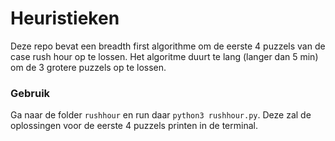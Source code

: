 # Heuristieken
Deze repo bevat een breadth first algorithme om de eerste 4 puzzels van de case rush hour op te lossen. Het algoritme duurt te lang (langer dan 5 min) om de 3 grotere puzzels op te lossen.

### Gebruik
Ga naar de folder `rushhour` en run daar `python3 rushhour.py`. Deze zal de oplossingen voor de eerste 4 puzzels printen in de terminal.